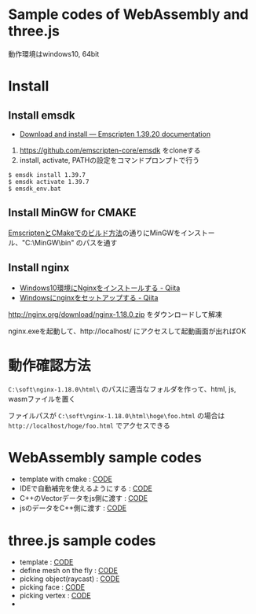 # Sample codes of WebAssembly and three.js

動作環境はwindows10, 64bit

# Install

## Install emsdk

- [Download and install — Emscripten 1.39.20 documentation](https://emscripten.org/docs/getting_started/downloads.html)

1. https://github.com/emscripten-core/emsdk をcloneする
2. install, activate, PATHの設定をコマンドプロンプトで行う

```
$ emsdk install 1.39.7
$ emsdk activate 1.39.7
$ emsdk_env.bat
```

## Install MinGW for CMAKE

[EmscriptenとCMakeでのビルド方法](https://gist.github.com/faithandbrave/9b3d439d135e63abdbe7)の通りにMinGWをインストール、"C:\MinGW\bin" のパスを通す

## Install nginx

- [Windows10環境にNginxをインストールする - Qiita](https://qiita.com/ita3qiita/items/35f0b0d1b61c801b738d)
- [Windowsにnginxをセットアップする - Qiita](https://qiita.com/tatuno/items/44ec8130d7544d1534f7)

http://nginx.org/download/nginx-1.18.0.zip をダウンロードして解凍

nginx.exeを起動して、http://localhost/ にアクセスして起動画面が出ればOK


# 動作確認方法

`C:\soft\nginx-1.18.0\html\` のパスに適当なフォルダを作って、html, js, wasmファイルを置く

ファイルパスが `C:\soft\nginx-1.18.0\html\hoge\foo.html` の場合は `http://localhost/hoge/foo.html` でアクセスできる


# WebAssembly sample codes

- template with cmake : [CODE](./samples/cmake_template)
- IDEで自動補完を使えるようにする : [CODE](./samples/cmake_with_Qt)
- C++のVectorデータをjs側に渡す : [CODE](./samples/vector_to_js)
- jsのデータをC++側に渡す : [CODE](./samples/vector_from_js)



# three.js sample codes

- template : [CODE](./samples/threejs/template.html)
- define mesh on the fly : [CODE](./samples/threejs/geometry.html)
- picking object(raycast) : [CODE](./samples/threejs/raycast.html)
- picking face : [CODE]()
- picking vertex : [CODE]()
- 















